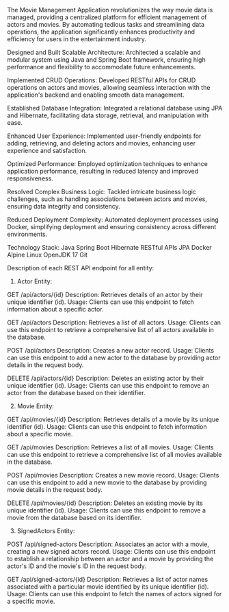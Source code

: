   The Movie Management Application revolutionizes the way movie data is managed, providing a
centralized platform for efficient management of actors and movies. By automating tedious 
tasks and streamlining data operations, the application significantly enhances productivity 
and efficiency for users in the entertainment industry. 

  Designed and Built Scalable Architecture: Architected a scalable and modular system using 
Java and Spring Boot framework, ensuring high performance and flexibility to accommodate 
future enhancements.

  Implemented CRUD Operations: Developed RESTful APIs for CRUD operations on actors and movies,
allowing seamless interaction with the application's backend and enabling smooth data management.

  Established Database Integration: Integrated a relational database using JPA and Hibernate, 
facilitating data storage, retrieval, and manipulation with ease.

  Enhanced User Experience: Implemented user-friendly endpoints for adding, retrieving, and 
deleting actors and movies, enhancing user experience and satisfaction.

  Optimized Performance: Employed optimization techniques to enhance application performance, 
resulting in reduced latency and improved responsiveness.

  Resolved Complex Business Logic: Tackled intricate business logic challenges, such as handling
associations between actors and movies, ensuring data integrity and consistency.

  Reduced Deployment Complexity: Automated deployment processes using Docker, simplifying 
deployment and ensuring consistency across different environments.

  Technology Stack:
Java
Spring Boot
Hibernate
RESTful APIs
JPA
Docker
Alpine Linux
OpenJDK 17
Git


  Description of each REST API endpoint for all entity:

1. Actor Entity:
   
GET /api/actors/{id}
Description: Retrieves details of an actor by their unique identifier (id).
Usage: Clients can use this endpoint to fetch information about a specific actor.

GET /api/actors
Description: Retrieves a list of all actors.
Usage: Clients can use this endpoint to retrieve a comprehensive list of all actors available in the database.

POST /api/actors
Description: Creates a new actor record.
Usage: Clients can use this endpoint to add a new actor to the database by providing actor details in the request body.

DELETE /api/actors/{id}
Description: Deletes an existing actor by their unique identifier (id).
Usage: Clients can use this endpoint to remove an actor from the database based on their identifier.


2. Movie Entity:
   
GET /api/movies/{id}
Description: Retrieves details of a movie by its unique identifier (id).
Usage: Clients can use this endpoint to fetch information about a specific movie.

GET /api/movies
Description: Retrieves a list of all movies.
Usage: Clients can use this endpoint to retrieve a comprehensive list of all movies available in the database.

POST /api/movies
Description: Creates a new movie record.
Usage: Clients can use this endpoint to add a new movie to the database by providing movie details in the request body.

DELETE /api/movies/{id}
Description: Deletes an existing movie by its unique identifier (id).
Usage: Clients can use this endpoint to remove a movie from the database based on its identifier.


3. SignedActors Entity:

POST /api/signed-actors
Description: Associates an actor with a movie, creating a new signed actors record.
Usage: Clients can use this endpoint to establish a relationship between an actor and a movie by providing the actor's ID and the movie's ID in the request body.

GET /api/signed-actors/{id}
Description: Retrieves a list of actor names associated with a particular movie identified by its unique identifier (id).
Usage: Clients can use this endpoint to fetch the names of actors signed for a specific movie.
